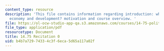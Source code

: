 ```yaml
---
content_type: resource
description: 'This file contains information regarding introduction: why study political
  economy and development? motivation and course overview. '
file: https://ol-ocw-studio-app-qa.s3.amazonaws.com/courses/14-75-political-economy-and-economic-development-fall-2012/b4b7a72974334c3f6eca5d65a117a02f_MIT14_75F12_Recitation0.pdf
file_type: application/pdf
resourcetype: Document
title: 14.75 Recitation 0
uid: b4b7a729-7433-4c3f-6eca-5d65a117a02f
---
```

